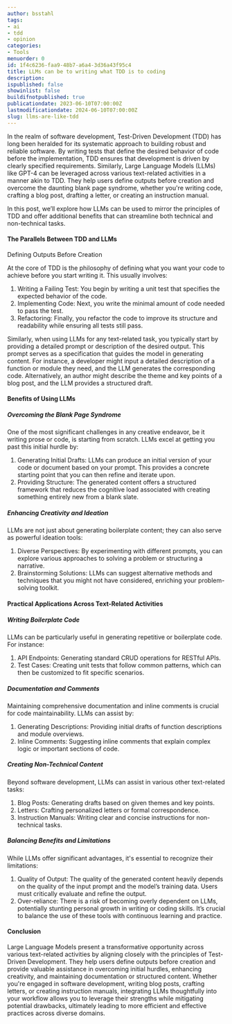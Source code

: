 ```yaml
---
author: bsstahl
tags:
- ai
- tdd
- opinion
categories:
- Tools
menuorder: 0
id: 1f4c6236-faa9-48b7-a6a4-3d36a43f95c4
title: LLMs can be to writing what TDD is to coding
description: 
ispublished: false
showinlist: false
buildifnotpublished: true
publicationdate: 2023-06-10T07:00:00Z
lastmodificationdate: 2024-06-10T07:00:00Z
slug: llms-are-like-tdd
---
```

In the realm of software development, Test-Driven Development (TDD) has long been heralded for its systematic approach to building robust and reliable software. By writing tests that define the desired behavior of code before the implementation, TDD ensures that development is driven by clearly specified requirements. Similarly, Large Language Models (LLMs) like GPT-4 can be leveraged across various text-related activities in a manner akin to TDD. They help users define outputs before creation and overcome the daunting blank page syndrome, whether you're writing code, crafting a blog post, drafting a letter, or creating an instruction manual. 

In this post, we’ll explore how LLMs can be used to mirror the principles of TDD and offer additional benefits that can streamline both technical and non-technical tasks.

#### The Parallels Between TDD and LLMs

Defining Outputs Before Creation

At the core of TDD is the philosophy of defining what you want your code to achieve before you start writing it. This usually involves:

1. Writing a Failing Test: You begin by writing a unit test that specifies the expected behavior of the code.
2. Implementing Code: Next, you write the minimal amount of code needed to pass the test.
3. Refactoring: Finally, you refactor the code to improve its structure and readability while ensuring all tests still pass.

Similarly, when using LLMs for any text-related task, you typically start by providing a detailed prompt or description of the desired output. This prompt serves as a specification that guides the model in generating content. For instance, a developer might input a detailed description of a function or module they need, and the LLM generates the corresponding code. Alternatively, an author might describe the theme and key points of a blog post, and the LLM provides a structured draft.

#### Benefits of Using LLMs

##### Overcoming the Blank Page Syndrome

One of the most significant challenges in any creative endeavor, be it writing prose or code, is starting from scratch. LLMs excel at getting you past this initial hurdle by:

1. Generating Initial Drafts: LLMs can produce an initial version of your code or document based on your prompt. This provides a concrete starting point that you can then refine and iterate upon.
2. Providing Structure: The generated content offers a structured framework that reduces the cognitive load associated with creating something entirely new from a blank slate.

##### Enhancing Creativity and Ideation

LLMs are not just about generating boilerplate content; they can also serve as powerful ideation tools:

1. Diverse Perspectives: By experimenting with different prompts, you can explore various approaches to solving a problem or structuring a narrative.
2. Brainstorming Solutions: LLMs can suggest alternative methods and techniques that you might not have considered, enriching your problem-solving toolkit.

#### Practical Applications Across Text-Related Activities

##### Writing Boilerplate Code

LLMs can be particularly useful in generating repetitive or boilerplate code. For instance:

1. API Endpoints: Generating standard CRUD operations for RESTful APIs.
2. Test Cases: Creating unit tests that follow common patterns, which can then be customized to fit specific scenarios.

##### Documentation and Comments

Maintaining comprehensive documentation and inline comments is crucial for code maintainability. LLMs can assist by:

1. Generating Descriptions: Providing initial drafts of function descriptions and module overviews.
2. Inline Comments: Suggesting inline comments that explain complex logic or important sections of code.

##### Creating Non-Technical Content

Beyond software development, LLMs can assist in various other text-related tasks:

1. Blog Posts: Generating drafts based on given themes and key points.
2. Letters: Crafting personalized letters or formal correspondence.
3. Instruction Manuals: Writing clear and concise instructions for non-technical tasks.

##### Balancing Benefits and Limitations

While LLMs offer significant advantages, it's essential to recognize their limitations:

1. Quality of Output: The quality of the generated content heavily depends on the quality of the input prompt and the model’s training data. Users must critically evaluate and refine the output.
2. Over-reliance: There is a risk of becoming overly dependent on LLMs, potentially stunting personal growth in writing or coding skills. It’s crucial to balance the use of these tools with continuous learning and practice.

#### Conclusion

Large Language Models present a transformative opportunity across various text-related activities by aligning closely with the principles of Test-Driven Development. They help users define outputs before creation and provide valuable assistance in overcoming initial hurdles, enhancing creativity, and maintaining documentation or structured content. Whether you're engaged in software development, writing blog posts, crafting letters, or creating instruction manuals, integrating LLMs thoughtfully into your workflow allows you to leverage their strengths while mitigating potential drawbacks, ultimately leading to more efficient and effective practices across diverse domains.